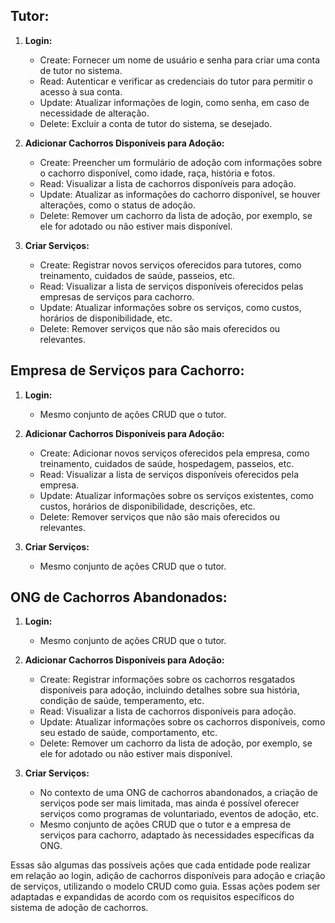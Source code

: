 ## Tutor:

1. **Login:**
   - Create: Fornecer um nome de usuário e senha para criar uma conta de tutor no sistema.
   - Read: Autenticar e verificar as credenciais do tutor para permitir o acesso à sua conta.
   - Update: Atualizar informações de login, como senha, em caso de necessidade de alteração.
   - Delete: Excluir a conta de tutor do sistema, se desejado.

2. **Adicionar Cachorros Disponíveis para Adoção:**
   - Create: Preencher um formulário de adoção com informações sobre o cachorro disponível, como idade, raça, história e fotos.
   - Read: Visualizar a lista de cachorros disponíveis para adoção.
   - Update: Atualizar as informações do cachorro disponível, se houver alterações, como o status de adoção.
   - Delete: Remover um cachorro da lista de adoção, por exemplo, se ele for adotado ou não estiver mais disponível.

3. **Criar Serviços:**
   - Create: Registrar novos serviços oferecidos para tutores, como treinamento, cuidados de saúde, passeios, etc.
   - Read: Visualizar a lista de serviços disponíveis oferecidos pelas empresas de serviços para cachorro.
   - Update: Atualizar informações sobre os serviços, como custos, horários de disponibilidade, etc.
   - Delete: Remover serviços que não são mais oferecidos ou relevantes.

## Empresa de Serviços para Cachorro:

1. **Login:**
   - Mesmo conjunto de ações CRUD que o tutor.

2. **Adicionar Cachorros Disponíveis para Adoção:**
   - Create: Adicionar novos serviços oferecidos pela empresa, como treinamento, cuidados de saúde, hospedagem, passeios, etc.
   - Read: Visualizar a lista de serviços disponíveis oferecidos pela empresa.
   - Update: Atualizar informações sobre os serviços existentes, como custos, horários de disponibilidade, descrições, etc.
   - Delete: Remover serviços que não são mais oferecidos ou relevantes.
3. **Criar Serviços:**
   - Mesmo conjunto de ações CRUD que o tutor.

## ONG de Cachorros Abandonados:

1. **Login:**
   - Mesmo conjunto de ações CRUD que o tutor.

2. **Adicionar Cachorros Disponíveis para Adoção:**
   - Create: Registrar informações sobre os cachorros resgatados disponíveis para adoção, incluindo detalhes sobre sua história, condição de saúde, temperamento, etc.
   - Read: Visualizar a lista de cachorros disponíveis para adoção.
   - Update: Atualizar informações sobre os cachorros disponíveis, como seu estado de saúde, comportamento, etc.
   - Delete: Remover um cachorro da lista de adoção, por exemplo, se ele for adotado ou não estiver mais disponível.

3. **Criar Serviços:**
   - No contexto de uma ONG de cachorros abandonados, a criação de serviços pode ser mais limitada, mas ainda é possível oferecer serviços como programas de voluntariado, eventos de adoção, etc.
   - Mesmo conjunto de ações CRUD que o tutor e a empresa de serviços para cachorro, adaptado às necessidades específicas da ONG.

Essas são algumas das possíveis ações que cada entidade pode realizar em relação ao login, adição de cachorros disponíveis para adoção e criação de serviços, utilizando o modelo CRUD como guia. Essas ações podem ser adaptadas e expandidas de acordo com os requisitos específicos do sistema de adoção de cachorros.
